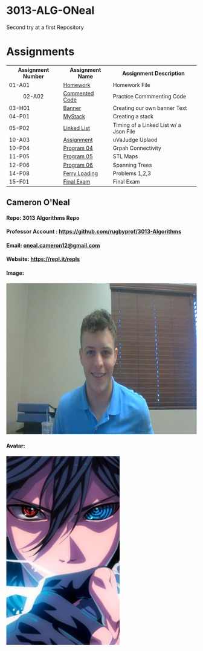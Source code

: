 # 3013-ALG-ONeal
Second try at a first Repository

<head>
  
 <h1> Assignments </h1>

</head>
<body>
<table>
  
  <tr>    
      <th>  Assignment Number  </th>
      <th>  Assignment Name  </th>
      <th>  Assignment Description </th>
  </tr>
  
  <tr> 
  <td> 01-A01 </td>
  <td> <a href ="https://github.com/Camigator/3013-ALG-ONeal/tree/master/Assignments/Homework"> Homework </a> </td>
  <td> Homework File </td>
  </tr>
  
  <tr> 
      <td> <center>  02-A02 </center> </td>
      <td> <a href="https://github.com/Camigator/3013-ALG-ONeal/tree/master/Assignments/02-CommentedCode"> Commented Code </a> </td>
      <td> Practice Commmenting Code </td>  
  </tr>
  
  <tr>
  <td> 03-H01 </td>
  <td> <a href="https://github.com/Camigator/3013-ALG-ONeal/tree/master/Assignments/03-Banner" > Banner </a> </td>
  <td> Creating our own banner Text </td>
  </tr>
  
  <tr>
  <td> 04-P01 </td>
  <td> <a href="https://github.com/Camigator/3013-ALG-ONeal/tree/master/Assignments/04%20-%20MyStack" > MyStack </a> </td>
  <td> Creating a stack </td>
  </tr>
  
  <tr> 
  <td> 05-P02 </td>
  <td> <a href = "https://github.com/Camigator/3013-ALG-ONeal/tree/master/Assignments/05%20-%20Linked%20List" > Linked List </a> </td>
  <td> Timing of a Linked List w/ a Json File </td>
  </tr>
  
   <tr> 
  <td> 10-A03  </td>
  <td> <a href = "https://github.com/Camigator/3013-ALG-ONeal/tree/master/Assignments/11172" > Assignment </a> </td>
  <td> uVaJudge Uplaod  </td>
  </tr>
  
  <tr> 
  <td> 10-P04  </td>
  <td> <a href = "https://github.com/Camigator/3013-ALG-ONeal/tree/master/Assignments/459" > Program 04 </a> </td>
  <td> Grpah Connectivity  </td>
  </tr>
  
   <tr> 
  <td> 11-P05  </td>
  <td> <a href = "https://github.com/Camigator/3013-ALG-ONeal/tree/master/Assignments/484" > Program 05 </a> </td>
  <td> STL Maps </td>
  </tr>
  
   <tr> 
  <td> 12-P06  </td>
  <td> <a href = "https://github.com/Camigator/3013-ALG-ONeal/tree/master/Assignments/11597" > Program 06 </a> </td>
  <td> Spanning Trees  </td>
  </tr>
  
   <tr> 
  <td> 14-P08   </td>
  <td> <a href = "" > Ferry Loading  </a> </td>
  <td> Problems 1,2,3  </td>
  </tr>
  
   <tr> 
  <td>  15-F01  </td>
  <td> <a href = "" > Final Exam </a> </td>
  <td> Final Exam  </td>
  </tr>
   
  
        
</table>
</body>



## Cameron O'Neal

#### Repo: 3013 Algorithms Repo
#### Professor Account : https://github.com/rugbyprof/3013-Algorithms
#### Email: oneal.cameron12@gmail.com
#### Website: https://repl.it/repls
#### Image:
<img src="https://raw.githubusercontent.com/Camigator/3013-ALG-ONeal/master/Pictures/CAM.jpg" width=800 height=400>

#### Avatar: 
<img src="https://github.com/Camigator/3013-ALG-ONeal/blob/master/Pictures/Sasuke.jpg" width=300 height=500>
